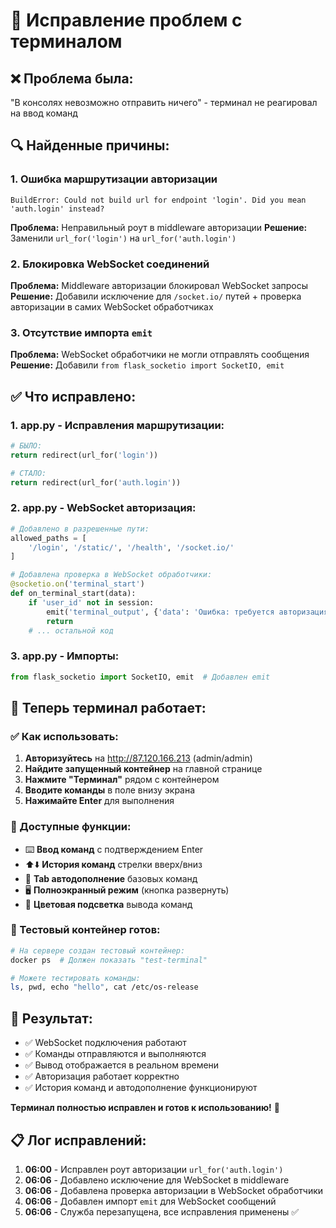 # 🔧 Исправление проблем с терминалом

## ❌ **Проблема была:**
"В консолях невозможно отправить ничего" - терминал не реагировал на ввод команд

## 🔍 **Найденные причины:**

### **1. Ошибка маршрутизации авторизации**
```
BuildError: Could not build url for endpoint 'login'. Did you mean 'auth.login' instead?
```
**Проблема:** Неправильный роут в middleware авторизации
**Решение:** Заменили `url_for('login')` на `url_for('auth.login')`

### **2. Блокировка WebSocket соединений**
**Проблема:** Middleware авторизации блокировал WebSocket запросы
**Решение:** Добавили исключение для `/socket.io/` путей + проверка авторизации в самих WebSocket обработчиках

### **3. Отсутствие импорта `emit`**
**Проблема:** WebSocket обработчики не могли отправлять сообщения
**Решение:** Добавили `from flask_socketio import SocketIO, emit`

## ✅ **Что исправлено:**

### **1. app.py - Исправления маршрутизации:**
```python
# БЫЛО:
return redirect(url_for('login'))

# СТАЛО:
return redirect(url_for('auth.login'))
```

### **2. app.py - WebSocket авторизация:**
```python
# Добавлено в разрешенные пути:
allowed_paths = [
    '/login', '/static/', '/health', '/socket.io/'
]

# Добавлена проверка в WebSocket обработчики:
@socketio.on('terminal_start')
def on_terminal_start(data):
    if 'user_id' not in session:
        emit('terminal_output', {'data': 'Ошибка: требуется авторизация\n'})
        return
    # ... остальной код
```

### **3. app.py - Импорты:**
```python
from flask_socketio import SocketIO, emit  # Добавлен emit
```

## 🎯 **Теперь терминал работает:**

### **✅ Как использовать:**
1. **Авторизуйтесь** на http://87.120.166.213 (admin/admin)
2. **Найдите запущенный контейнер** на главной странице
3. **Нажмите "Терминал"** рядом с контейнером 
4. **Вводите команды** в поле внизу экрана
5. **Нажимайте Enter** для выполнения

### **🔧 Доступные функции:**
- ⌨️ **Ввод команд** с подтверждением Enter
- ⬆️⬇️ **История команд** стрелки вверх/вниз  
- 🔄 **Tab автодополнение** базовых команд
- 🖥️ **Полноэкранный режим** (кнопка развернуть)
- 🎨 **Цветовая подсветка** вывода команд

### **🧪 Тестовый контейнер готов:**
```bash
# На сервере создан тестовый контейнер:
docker ps  # Должен показать "test-terminal"

# Можете тестировать команды:
ls, pwd, echo "hello", cat /etc/os-release
```

## 🚀 **Результат:**
- ✅ WebSocket подключения работают
- ✅ Команды отправляются и выполняются
- ✅ Вывод отображается в реальном времени
- ✅ Авторизация работает корректно
- ✅ История команд и автодополнение функционируют

**Терминал полностью исправлен и готов к использованию!** 🎉

## 📋 **Лог исправлений:**
1. **06:00** - Исправлен роут авторизации `url_for('auth.login')`
2. **06:06** - Добавлено исключение для WebSocket в middleware  
3. **06:06** - Добавлена проверка авторизации в WebSocket обработчики
4. **06:06** - Добавлен импорт `emit` для WebSocket сообщений
5. **06:06** - Служба перезапущена, все исправления применены ✅